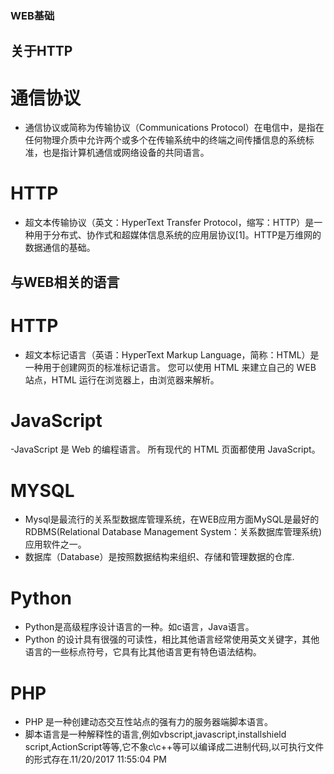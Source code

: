 ### WEB基础
## 关于HTTP
# 通信协议
- 通信协议或简称为传输协议（Communications Protocol）在电信中，是指在任何物理介质中允许两个或多个在传输系统中的终端之间传播信息的系统标准，也是指计算机通信或网络设备的共同语言。
# HTTP
- 超文本传输协议（英文：HyperText Transfer Protocol，缩写：HTTP）是一种用于分布式、协作式和超媒体信息系统的应用层协议[1]。HTTP是万维网的数据通信的基础。
## 与WEB相关的语言
# HTTP
- 超文本标记语言（英语：HyperText Markup Language，简称：HTML）是一种用于创建网页的标准标记语言。
您可以使用 HTML 来建立自己的 WEB 站点，HTML 运行在浏览器上，由浏览器来解析。
# JavaScript
-JavaScript 是 Web 的编程语言。
所有现代的 HTML 页面都使用 JavaScript。
# MYSQL
- Mysql是最流行的关系型数据库管理系统，在WEB应用方面MySQL是最好的RDBMS(Relational Database Management System：关系数据库管理系统)应用软件之一。
- 数据库（Database）是按照数据结构来组织、存储和管理数据的仓库.
# Python
- Python是高级程序设计语言的一种。如c语言，Java语言。
- Python 的设计具有很强的可读性，相比其他语言经常使用英文关键字，其他语言的一些标点符号，它具有比其他语言更有特色语法结构。
# PHP
- PHP 是一种创建动态交互性站点的强有力的服务器端脚本语言。
- 脚本语言是一种解释性的语言,例如vbscript,javascript,installshield script,ActionScript等等,它不象c\c++等可以编译成二进制代码,以可执行文件的形式存在.11/20/2017 11:55:04 PM 

